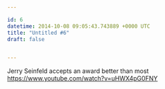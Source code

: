 ```yaml
---

id: 6
datetime: 2014-10-08 09:05:43.743889 +0000 UTC
title: "Untitled #6"
draft: false


---
```


Jerry Seinfeld accepts an award better than most https://www.youtube.com/watch?v=uHWX4pG0FNY
